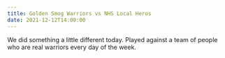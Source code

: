 ```yaml
---
title: Golden Smog Warriors vs NHS Local Heros
date: 2021-12-12T14:00:00
---
```


We did something a little different today. Played against a team of people who are real warriors every day of the week.
